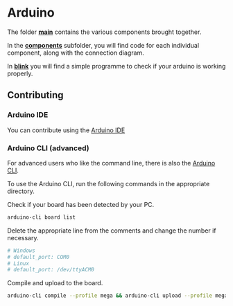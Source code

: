 # Arduino

The folder [**main**](main) contains the various components brought together.

In the [**components**](components) subfolder, you will find code for each individual component, along with the connection diagram.

In [**blink**](blink) you will find a simple programme to check if your arduino is working properly.

## Contributing

### Arduino IDE
You can contribute using the [Arduino IDE](https://www.arduino.cc/en/software)

### Arduino CLI (advanced)

For advanced users who like the command line, there is also the [Arduino CLI](https://arduino.github.io/arduino-cli/0.31/installation/).

To use the Arduino CLI, run the following commands in the appropriate directory.

Check if your board has been detected by your PC.

```bash
arduino-cli board list
```

Delete the appropriate line from the comments and change the number if necessary.

```yaml
# Windows
# default_port: COM0
# Linux
# default_port: /dev/ttyACM0
```

Compile and upload to the board.

```bash
arduino-cli compile --profile mega && arduino-cli upload --profile mega
```



